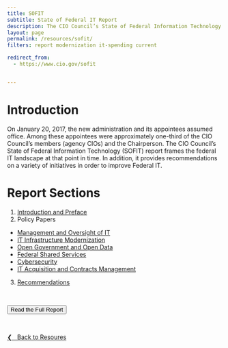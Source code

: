 ```yaml
---
title: SOFIT
subtitle: State of Federal IT Report
description: The CIO Council’s State of Federal Information Technology (SOFIT) report frames the federal IT landscape during the transition to the new administration in 2017. It also highlights recommendations to improve Federal IT.
layout: page
permalink: /resources/sofit/
filters: report modernization it-spending current

redirect_from:
  - https://www.cio.gov/sofit


---
```


# Introduction
On January 20, 2017, the new administration and its appointees assumed office. Among these appointees were approximately one-third of the CIO Council’s members (agency CIOs) and the Chairperson. The CIO Council’s State of Federal Information Technology (SOFIT) report frames the federal IT landscape at that point in time. In addition, it provides recommendations on a variety of initiatives in order to improve Federal IT.

# Report Sections
1. [Introduction and Preface](https://s3.amazonaws.com/sitesusa/wp-content/uploads/sites/1151/2017/05/SOFIT-Other-Sections_Wrapper_PR_v4.pdf)
2. Policy Papers
  * [Management and Oversight of IT](https://s3.amazonaws.com/sitesusa/wp-content/uploads/sites/1151/2017/05/SOFIT-Policy-Papers_A_ManagementandOversightofIT_PR_v2.pdf)
  * [IT Infrastructure Modernization](https://s3.amazonaws.com/sitesusa/wp-content/uploads/sites/1151/2017/05/SOFIT-Policy-Papers_B_IT-Infrastructure_Modernization_PR_v2.pdf)
  * [Open Government and Open Data](https://s3.amazonaws.com/sitesusa/wp-content/uploads/sites/1151/2017/05/SOFIT-Policy-Papers_C_OpenDataOpenGovernment_PR_v2.pdf)
  * [Federal Shared Services](https://s3.amazonaws.com/sitesusa/wp-content/uploads/sites/1151/2017/05/SOFIT-Policy-Papers_D_FederalSharedServices_PR_v2.pdf)
  * [Cybersecurity](https://s3.amazonaws.com/sitesusa/wp-content/uploads/sites/1151/2017/05/SOFIT-Policy-Papers_E_Cyber_PR_v2-1.pdf)
  * [IT Acquisition and Contracts Management](https://s3.amazonaws.com/sitesusa/wp-content/uploads/sites/1151/2017/05/SOFIT-Policy-Papers_F_AcqandContractManagement_PR_v4.pdf)

3. [Recommendations](https://s3.amazonaws.com/sitesusa/wp-content/uploads/sites/1151/2017/05/SOFIT-Other-Sections_Recommendations_PR_v2.pdf)

&nbsp;

<a href="https://s3.amazonaws.com/sitesusa/wp-content/uploads/sites/1151/2017/05/CIO-Council-State-of-Federal-IT-Report-January-2017-1.pdf"><button class="usa-button">Read the Full Report</button></a>


&nbsp;

<a href="{{site.baseurl}}/resources/">&#10094; &nbsp; Back to Resoures</a><br>
